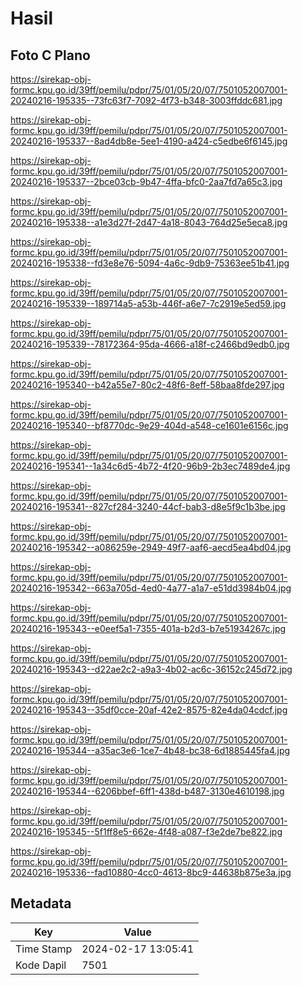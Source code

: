 # Hasil

## Foto C Plano

https://sirekap-obj-formc.kpu.go.id/39ff/pemilu/pdpr/75/01/05/20/07/7501052007001-20240216-195335--73fc63f7-7092-4f73-b348-3003ffddc681.jpg

https://sirekap-obj-formc.kpu.go.id/39ff/pemilu/pdpr/75/01/05/20/07/7501052007001-20240216-195337--8ad4db8e-5ee1-4190-a424-c5edbe6f6145.jpg

https://sirekap-obj-formc.kpu.go.id/39ff/pemilu/pdpr/75/01/05/20/07/7501052007001-20240216-195337--2bce03cb-9b47-4ffa-bfc0-2aa7fd7a65c3.jpg

https://sirekap-obj-formc.kpu.go.id/39ff/pemilu/pdpr/75/01/05/20/07/7501052007001-20240216-195338--a1e3d27f-2d47-4a18-8043-764d25e5eca8.jpg

https://sirekap-obj-formc.kpu.go.id/39ff/pemilu/pdpr/75/01/05/20/07/7501052007001-20240216-195338--fd3e8e76-5094-4a6c-9db9-75363ee51b41.jpg

https://sirekap-obj-formc.kpu.go.id/39ff/pemilu/pdpr/75/01/05/20/07/7501052007001-20240216-195339--189714a5-a53b-446f-a6e7-7c2919e5ed59.jpg

https://sirekap-obj-formc.kpu.go.id/39ff/pemilu/pdpr/75/01/05/20/07/7501052007001-20240216-195339--78172364-95da-4666-a18f-c2466bd9edb0.jpg

https://sirekap-obj-formc.kpu.go.id/39ff/pemilu/pdpr/75/01/05/20/07/7501052007001-20240216-195340--b42a55e7-80c2-48f6-8eff-58baa8fde297.jpg

https://sirekap-obj-formc.kpu.go.id/39ff/pemilu/pdpr/75/01/05/20/07/7501052007001-20240216-195340--bf8770dc-9e29-404d-a548-ce1601e6156c.jpg

https://sirekap-obj-formc.kpu.go.id/39ff/pemilu/pdpr/75/01/05/20/07/7501052007001-20240216-195341--1a34c6d5-4b72-4f20-96b9-2b3ec7489de4.jpg

https://sirekap-obj-formc.kpu.go.id/39ff/pemilu/pdpr/75/01/05/20/07/7501052007001-20240216-195341--827cf284-3240-44cf-bab3-d8e5f9c1b3be.jpg

https://sirekap-obj-formc.kpu.go.id/39ff/pemilu/pdpr/75/01/05/20/07/7501052007001-20240216-195342--a086259e-2949-49f7-aaf6-aecd5ea4bd04.jpg

https://sirekap-obj-formc.kpu.go.id/39ff/pemilu/pdpr/75/01/05/20/07/7501052007001-20240216-195342--663a705d-4ed0-4a77-a1a7-e51dd3984b04.jpg

https://sirekap-obj-formc.kpu.go.id/39ff/pemilu/pdpr/75/01/05/20/07/7501052007001-20240216-195343--e0eef5a1-7355-401a-b2d3-b7e51934267c.jpg

https://sirekap-obj-formc.kpu.go.id/39ff/pemilu/pdpr/75/01/05/20/07/7501052007001-20240216-195343--d22ae2c2-a9a3-4b02-ac6c-36152c245d72.jpg

https://sirekap-obj-formc.kpu.go.id/39ff/pemilu/pdpr/75/01/05/20/07/7501052007001-20240216-195343--35df0cce-20af-42e2-8575-82e4da04cdcf.jpg

https://sirekap-obj-formc.kpu.go.id/39ff/pemilu/pdpr/75/01/05/20/07/7501052007001-20240216-195344--a35ac3e6-1ce7-4b48-bc38-6d1885445fa4.jpg

https://sirekap-obj-formc.kpu.go.id/39ff/pemilu/pdpr/75/01/05/20/07/7501052007001-20240216-195344--6206bbef-6ff1-438d-b487-3130e4610198.jpg

https://sirekap-obj-formc.kpu.go.id/39ff/pemilu/pdpr/75/01/05/20/07/7501052007001-20240216-195345--5f1ff8e5-662e-4f48-a087-f3e2de7be822.jpg

https://sirekap-obj-formc.kpu.go.id/39ff/pemilu/pdpr/75/01/05/20/07/7501052007001-20240216-195336--fad10880-4cc0-4613-8bc9-44638b875e3a.jpg


## Metadata

| Key        | Value               |
| ---------- | ------------------- |
| Time Stamp | 2024-02-17 13:05:41 |
| Kode Dapil | 7501                |



